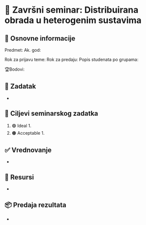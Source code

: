 # 🚀 Završni seminar: Distribuirana obrada u heterogenim sustavima

## 📢 Osnovne informacije

Predmet:
Ak. god:

Rok za prijavu teme:
Rok za predaju:
Popis studenata po grupama:

🏆Bodovi:

## 🧾 Zadatak

-

## 🎯 Ciljevi seminarskog zadatka

1. 🟢 Ideal
	1.
2. 🟠 Acceptable
	1.

## ✅ Vrednovanje

-

## 📂 Resursi

-

## 📦 Predaja rezultata

-
